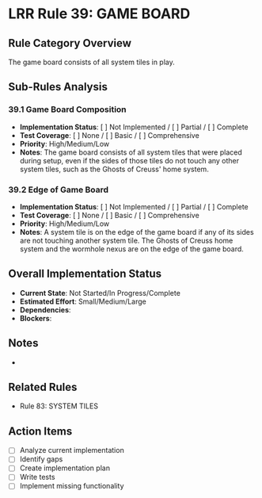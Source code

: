 # LRR Rule 39: GAME BOARD

## Rule Category Overview
The game board consists of all system tiles in play.

## Sub-Rules Analysis

### 39.1 Game Board Composition
- **Implementation Status**: [ ] Not Implemented / [ ] Partial / [ ] Complete
- **Test Coverage**: [ ] None / [ ] Basic / [ ] Comprehensive
- **Priority**: High/Medium/Low
- **Notes**: The game board consists of all system tiles that were placed during setup, even if the sides of those tiles do not touch any other system tiles, such as the Ghosts of Creuss' home system.

### 39.2 Edge of Game Board
- **Implementation Status**: [ ] Not Implemented / [ ] Partial / [ ] Complete
- **Test Coverage**: [ ] None / [ ] Basic / [ ] Comprehensive
- **Priority**: High/Medium/Low
- **Notes**: A system tile is on the edge of the game board if any of its sides are not touching another system tile. The Ghosts of Creuss home system and the wormhole nexus are on the edge of the game board.

## Overall Implementation Status
- **Current State**: Not Started/In Progress/Complete
- **Estimated Effort**: Small/Medium/Large
- **Dependencies**:
- **Blockers**:

## Notes
-

## Related Rules
- Rule 83: SYSTEM TILES

## Action Items
- [ ] Analyze current implementation
- [ ] Identify gaps
- [ ] Create implementation plan
- [ ] Write tests
- [ ] Implement missing functionality
